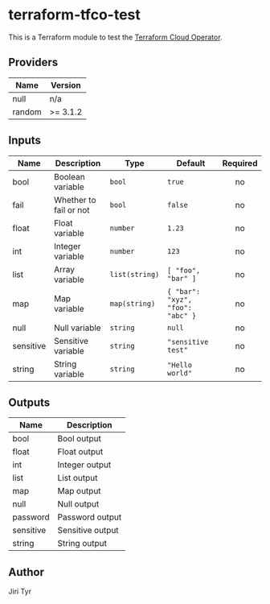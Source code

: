 # terraform-tfco-test

This is a Terraform module to test the [Terraform Cloud
Operator](https://github.com/hashicorp/terraform-k8s).

<!-- BEGIN_TF_DOCS -->
## Providers

| Name | Version |
|------|---------|
| null | n/a |
| random | >= 3.1.2 |

## Inputs

| Name | Description | Type | Default | Required |
|------|-------------|------|---------|:--------:|
| bool | Boolean variable | `bool` | `true` | no |
| fail | Whether to fail or not | `bool` | `false` | no |
| float | Float variable | `number` | `1.23` | no |
| int | Integer variable | `number` | `123` | no |
| list | Array variable | `list(string)` | ```[ "foo", "bar" ]``` | no |
| map | Map variable | `map(string)` | ```{ "bar": "xyz", "foo": "abc" }``` | no |
| null | Null variable | `string` | `null` | no |
| sensitive | Sensitive variable | `string` | `"sensitive test"` | no |
| string | String variable | `string` | `"Hello world"` | no |

## Outputs

| Name | Description |
|------|-------------|
| bool | Bool output |
| float | Float output |
| int | Integer output |
| list | List output |
| map | Map output |
| null | Null output |
| password | Password output |
| sensitive | Sensitive output |
| string | String output |
<!-- END_TF_DOCS -->

## Author

Jiri Tyr
